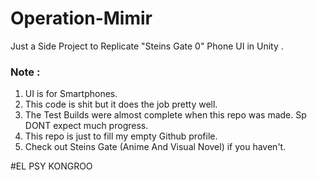 # Operation-Mimir
Just a Side Project to Replicate "Steins Gate 0" Phone UI in Unity .
### Note : 
1. UI is for Smartphones.
2. This code is shit but it does the job pretty well.
3. The Test Builds were almost complete when this repo was made. Sp DONT expect much progress.
4. This repo is just to fill my empty Github profile.
5. Check out Steins Gate (Anime And Visual Novel) if you haven't.

#EL PSY KONGROO
